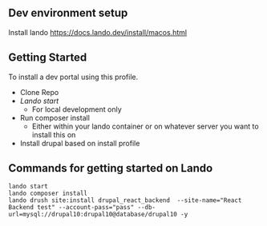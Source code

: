 ## Dev environment setup
Install lando
https://docs.lando.dev/install/macos.html

## Getting Started
To install a dev portal using this profile.
- Clone Repo
- _Lando start_
  - For local development only
- Run composer install
  - Either within your lando container or on whatever server you want to install this on
- Install drupal based on install profile


## Commands for getting started on Lando

```
lando start
lando composer install
lando drush site:install drupal_react_backend  --site-name="React Backend test" --account-pass="pass" --db-url=mysql://drupal10:drupal10@database/drupal10 -y
```
